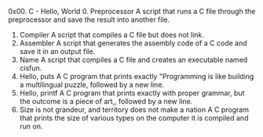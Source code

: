 0x00. C - Hello, World
0. Preprocessor
A script that runs a C file through the preprocessor and save the result into another file.
1. Compiler
A script that compiles a C file but does not link.
2. Assembler
A script that generates the assembly code of a C code and save it in an output file.
3. Name
A script that compiles a C file and creates an executable named cisfun.
4. Hello, puts
A C program that prints exactly "Programming is like building a multilingual puzzle, followed by a new line.
5. Hello, printf
A C program that prints exactly with proper grammar, but the outcome is a piece of art,, followed by a new line.
6. Size is not grandeur, and territory does not make a nation
A C program that prints the size of various types on the computer it is compiled and run on.
